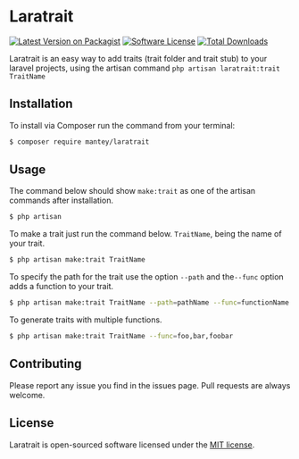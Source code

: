 # Laratrait

[![Latest Version on Packagist][ico-version]][link-packagist]
[![Software License][ico-license]](LICENSE)
[![Total Downloads][ico-downloads]][link-downloads]

Laratrait is an easy way to add traits (trait folder and trait stub) to your laravel projects, using the artisan command ``` php artisan laratrait:trait TraitName ```

## Installation

To install via Composer run the command from your terminal:

``` bash
$ composer require mantey/laratrait
```

## Usage

The command below should show ```make:trait``` as one of the artisan commands after installation.

``` bash
$ php artisan
```

To make a trait just run the command below. `TraitName`, being the name of your trait.

``` bash
$ php artisan make:trait TraitName
```

To specify the path for the trait use the option `--path` and the`--func` option adds a function to your trait.

``` bash
$ php artisan make:trait TraitName --path=pathName --func=functionName
```

To generate traits with multiple functions.

``` bash
$ php artisan make:trait TraitName --func=foo,bar,foobar
```

## Contributing

Please report any issue you find in the issues page. Pull requests are always welcome.

## License

Laratrait is open-sourced software licensed under the [MIT license](http://opensource.org/licenses/MIT).

[ico-version]: https://img.shields.io/packagist/v/mantey/laratrait.svg?style=flat-square
[ico-license]: https://img.shields.io/badge/license-MIT-brightgreen.svg?style=flat-square
[ico-downloads]: https://img.shields.io/packagist/dt/mantey/laratrait.svg?style=flat-square

[link-packagist]: https://packagist.org/packages/mantey/laratrait
[link-downloads]: https://packagist.org/packages/mantey/laratrait
[link-author]: https://github.com/mantey-github
